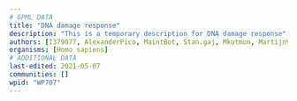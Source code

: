 ```yaml
---
# GPML DATA
title: "DNA damage response"
description: "This is a temporary description for DNA damage response"
authors: [I379077, AlexanderPico, MaintBot, Stan.gaj, Mkutmon, MartijnVanIersel, Christine Chichester, Ddigles, Khanspers, Zari, Egonw, Ryanmiller, Finterly, Eweitz]
organisms: [Homo sapiens]
# ADDITIONAL DATA
last-edited: 2021-05-07
communities: []
wpid: "WP707"
---
```

